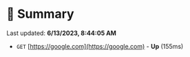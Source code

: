 # 📖 Summary
Last updated: **6/13/2023, 8:44:05 AM**

- `GET` [https://google.com](https://google.com) - **Up** (155ms)
